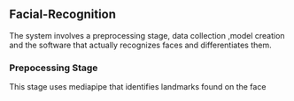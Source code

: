 ## Facial-Recognition 
The system involves a preprocessing stage, data collection ,model creation and the
software that actually recognizes faces and differentiates them.

### Prepocessing Stage
This stage uses mediapipe that identifies landmarks found on the face 
